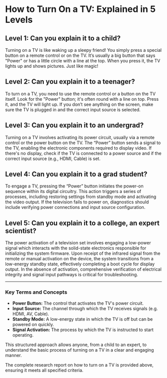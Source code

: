 # How to Turn On a TV: Explained in 5 Levels

## Level 1: Can you explain it to a child?
Turning on a TV is like waking up a sleepy friend! You simply press a special button on a remote control or on the TV. It’s usually a big button that says "Power" or has a little circle with a line at the top. When you press it, the TV lights up and shows pictures. Just like magic!

## Level 2: Can you explain it to a teenager?
To turn on a TV, you need to use the remote control or a button on the TV itself. Look for the "Power" button; it's often round with a line on top. Press it, and the TV will light up. If you don’t see anything on the screen, make sure the TV is plugged in and the correct input source is selected.

## Level 3: Can you explain it to an undergrad?
Turning on a TV involves activating its power circuit, usually via a remote control or the power button on the TV. The “Power” button sends a signal to the TV, enabling the electronic components required to display video. If there's no display, check if the TV is connected to a power source and if the correct input source (e.g., HDMI, Cable) is set.

## Level 4: Can you explain it to a grad student?
To engage a TV, pressing the “Power” button initiates the power-on sequence within its digital circuitry. This action triggers a series of processes, including restoring settings from standby mode and activating the video output. If the television fails to power on, diagnostics should include verifying power connections and input source configuration.

## Level 5: Can you explain it to a college, an expert scientist?
The power activation of a television set involves engaging a low-power signal which interacts with the solid-state electronics responsible for initializing the system firmware. Upon receipt of the infrared signal from the remote or manual activation on the device, the system transitions from a low-energy standby state, effectively completing a boot cycle for display output. In the absence of activation, comprehensive verification of electrical integrity and signal input pathways is critical for troubleshooting.

---

### Key Terms and Concepts
- **Power Button:** The control that activates the TV's power circuit.
- **Input Source:** The channel through which the TV receives signals (e.g. HDMI, AV, Cable).
- **Standby Mode:** A low-energy state in which the TV is off but can be powered on quickly.
- **Signal Activation:** The process by which the TV is instructed to start operating.

This structured approach allows anyone, from a child to an expert, to understand the basic process of turning on a TV in a clear and engaging manner.

The complete research report on how to turn on a TV is provided above, ensuring it meets all specified criteria.